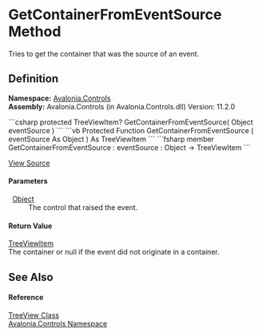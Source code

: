 # GetContainerFromEventSource Method


Tries to get the container that was the source of an event.



## Definition
**Namespace:** <a href="N_Avalonia_Controls">Avalonia.Controls</a>  
**Assembly:** Avalonia.Controls (in Avalonia.Controls.dll) Version: 11.2.0

<Tabs groupId="api-code-preview">
<TabItem value="csharp" label="C#">
```csharp
protected TreeViewItem? GetContainerFromEventSource(
	Object eventSource
)
```
</TabItem>
<TabItem value="vb" label="VB">
```vb
Protected Function GetContainerFromEventSource ( 
	eventSource As Object
) As TreeViewItem
```
</TabItem>
<TabItem value="fsharp" label="F#">
```fsharp
member GetContainerFromEventSource : 
        eventSource : Object -> TreeViewItem 
```
</TabItem>
</Tabs>



<a href="https://github.com/AvaloniaUI/Avalonia/tree/master/src/Avalonia.Controls/TreeView.cs#L917" title="View the source code">View Source</a>



#### Parameters
<dl><dt>  <a href="https://learn.microsoft.com/dotnet/api/system.object" target="_blank" rel="noopener noreferrer">Object</a></dt><dd>The control that raised the event.</dd></dl>

#### Return Value
<a href="T_Avalonia_Controls_TreeViewItem">TreeViewItem</a>  
The container or null if the event did not originate in a container.

## See Also


#### Reference
<a href="T_Avalonia_Controls_TreeView">TreeView Class</a>  
<a href="N_Avalonia_Controls">Avalonia.Controls Namespace</a>  

